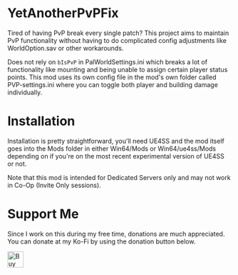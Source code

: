 # YetAnotherPvPFix

Tired of having PvP break every single patch? This project aims to maintain PvP functionality without having to do complicated config adjustments like WorldOption.sav or other workarounds.

Does not rely on `bIsPvP` in PalWorldSettings.ini which breaks a lot of functionality like mounting and being unable to assign certain player status points. This mod uses its own config file in the mod's own folder called PVP-settings.ini where you can toggle both player and building damage individually.

# Installation

Installation is pretty straightforward, you'll need UE4SS and the mod itself goes into the Mods folder in either Win64/Mods or Win64/ue4ss/Mods depending on if you're on the most recent experimental version of UE4SS or not.

Note that this mod is intended for Dedicated Servers only and may not work in Co-Op (Invite Only sessions).

# Support Me

Since I work on this during my free time, donations are much appreciated. You can donate at my Ko-Fi by using the donation button below.

<a href='https://ko-fi.com/okaetsu' target='_blank'><img height='36' style='border:0px;height:36px;' src='https://storage.ko-fi.com/cdn/kofi5.png?v=6' border='0' alt='Buy Me a Coffee at ko-fi.com' /></a>
